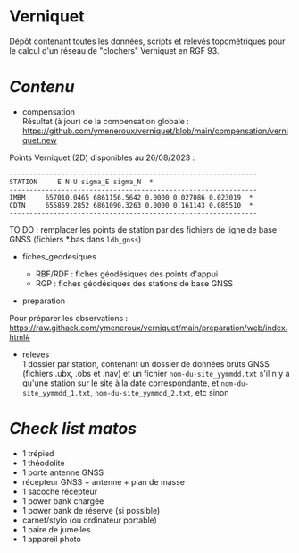 # Verniquet

Dépôt contenant toutes les données, scripts et relevés topométriques pour le calcul d'un réseau de "clochers" Verniquet en RGF 93.

# _Contenu_

* compensation <br/>
Résultat (à jour) de la compensation globale :<br/>
https://github.com/ymeneroux/verniquet/blob/main/compensation/verniquet.new

Points Verniquet (2D) disponibles au 26/08/2023 : <br/>

``--------------------------------------------------------------``<br/>
``STATION     E N U sigma_E sigma_N  *``<br/>
``--------------------------------------------------------------``<br/>
``IMBM     657010.0465 6861156.5642 0.0000 0.027086 0.023019  *``<br/>
``CDTN     655859.2852 6861090.3263 0.0000 0.161143 0.085510  *``<br/>
``--------------------------------------------------------------``<br/>

TO DO : remplacer les points de station par des fichiers de ligne de base GNSS (fichiers *.bas dans ``ldb_gnss``)

* fiches_geodesiques
    * RBF/RDF : fiches géodésiques des points d'appui
    * RGP : fiches géodésiques des stations de base GNSS

* preparation

Pour préparer les observations :
https://raw.githack.com/ymeneroux/verniquet/main/preparation/web/index.html#

* releves<br/>
1 dossier par station, contenant un dossier de données bruts GNSS (fichiers .ubx, .obs et .nav) et un fichier ``nom-du-site_yymmdd.txt`` s'il n y a qu'une station sur le site à la date correspondante, et ``nom-du-site_yymmdd_1.txt``, ``nom-du-site_yymmdd_2.txt``, etc sinon

# _Check list matos_
* 1 trépied
* 1 théodolite
* 1 porte antenne GNSS
* récepteur GNSS + antenne + plan de masse
* 1 sacoche récepteur
* 1 power bank chargée
* 1 power bank de réserve (si possible)
* carnet/stylo (ou ordinateur portable)
* 1 paire de jumelles
* 1 appareil photo